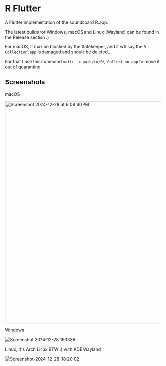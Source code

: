 # R Flutter

A Flutter implementation of the soundboard R.app. 

The latest builds for Windows, macOS and Linux (Wayland) can be found in the Release section :)

For macOS, it may be blocked by the Gatekeeper, and it will say the `R Collection.app` is damaged and should be deleted...

For that I use this command `xattr -c path/to/R\ Collection.app` to move it out of quarantine. 

## Screenshots 

macOS

<img width="719" alt="Screenshot 2024-12-28 at 6 08 40 PM" src="https://github.com/user-attachments/assets/31d20032-a1bf-4a94-9908-9e6bba8cf0b7" />


Windows

![Screenshot 2024-12-28 193336](https://github.com/user-attachments/assets/74ead3d7-c573-4c6b-bb66-8dbbc4ea0cfc)


Linux, it's Arch Linux BTW :) with KDE Wayland

![Screenshot-2024-12-28-18:20:02](https://github.com/user-attachments/assets/4dcad7da-977c-462a-8f86-0721cc8dfcff)

